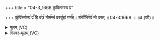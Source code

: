 +++
title = "04-3_1668 कुवित्सस्य प्र"

+++
कु꣣वि꣡त्स꣢स्य꣣ प्र꣢꣫ हि व꣣ज्रं꣡ गोम꣢꣯न्तं दस्यु꣣हा꣡ गम꣢꣯त्। श꣡ची꣢भि꣣र꣡प꣢ नो वरत् ॥ 04-3:1668 ॥ ॥4 (फी)॥

<details><summary>मूलम् (VC)</summary>

कु꣣वि꣡त्स꣢स्य꣣ प्र꣢꣫ हि व्र꣣जं꣡ गोम꣢꣯न्तं दस्यु꣣हा꣡ गम꣢꣯त् । श꣡ची꣢भि꣣र꣡प꣢ नो वरत् ॥१६६८॥
</details>

<details><summary>विस्वर-मूलम् (VC)</summary>

कुवित्सस्य प्र हि व्रजं गोमन्तं दस्युहा गमत् । शचीभिरप नो वरत् ॥१६६८॥
</details>
